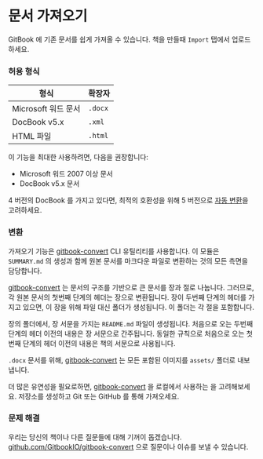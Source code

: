# 문서 가져오기

GitBook 에 기존 문서를 쉽게 가져올 수 있습니다. 책을 만들때 `Import` 탭에서 업로드하세요.

### 허용 형식

| 형식 | 확장자 |
| ---- | ------ |
| Microsoft 워드 문서 | `.docx` |
| DocBook v5.x | `.xml` |
| HTML 파일 | `.html` |

이 기능을 최대한 사용하려면, 다음을 권장합니다:
* Microsoft 워드 2007 이상 문서
* DocBook v5.x 문서

4 버전의 DocBook 를 가지고 있다면, 최적의 호환성을 위해 5 버전으로 [자동 변환](http://doccookbook.sourceforge.net/html/en/dbc.structure.db4-to-db5.html)을 고려하세요.

### 변환

가져오기 기능은 [gitbook-convert](https://github.com/GitbookIO/gitbook-convert) CLI 유틸리티를 사용합니다. 이 모듈은 `SUMMARY.md` 의 생성과 함께 원본 문서를 마크다운 파일로 변환하는 것의 모든 측면을 담당합니다.

[gitbook-convert](https://github.com/GitbookIO/gitbook-convert) 는 문서의 구조를 기반으로 큰 문서를 장과 절로 나눕니다. 그러므로, 각 원본 문서의 첫번째 단계의 헤더는 장으로 변환됩니다. 장이 두번째 단계의 헤더를 가지고 있으면, 이 장을 위해 파일 대신 폴더가 생성됩니다. 이 폴더는 각 절을 포함합니다.

장의 폴더에서, 장 서문을 가지는 `README.md` 파일이 생성됩니다. 처음으로 오는 두번째 단계의 헤더 이전의 내용은 장 서문으로 간주됩니다. 동일한 규칙으로 처음으로 오는 첫번째 단계의 헤더 이전의 내용은 책의 서문으로 사용됩니다.

`.docx` 문서를 위해, [gitbook-convert](https://github.com/GitbookIO/gitbook-convert) 는 모든 포함된 이미지를 `assets/` 폴더로 내보냅니다.

더 많은 유연성을 필요로하면, [gitbook-convert](https://github.com/GitbookIO/gitbook-convert) 을 로컬에서 사용하는 을 고려해보세요. 저장소를 생성하고 Git 또는 GitHub 를 통해 가져오세요.

### 문제 해결

우리는 당신의 책이나 다른 질문들에 대해 기꺼이 돕겠습니다. [github.com/GitbookIO/gitbook-convert](https://github.com/GitbookIO/gitbook-convert/issues) 으로 질문이나 이슈를 보낼 수 있습니다.

